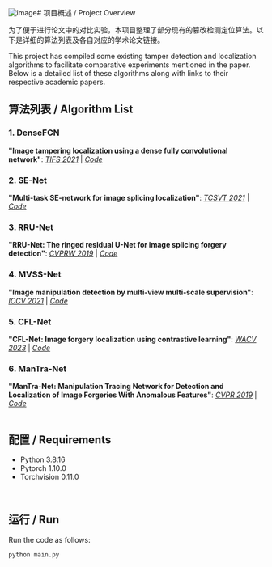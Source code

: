![image](https://github.com/SongzeLi1/IFDL-Integration/assets/119499240/52f06975-c1a0-4510-8173-00610c071840)# 项目概述 / Project Overview

为了便于进行论文中的对比实验，本项目整理了部分现有的篡改检测定位算法。以下是详细的算法列表及各自对应的学术论文链接。

This project has compiled some existing tamper detection and localization algorithms to facilitate comparative experiments mentioned in the paper. Below is a detailed list of these algorithms along with links to their respective academic papers.
<br>

## 算法列表 / Algorithm List

### 1. DenseFCN
**"Image tampering localization using a dense fully convolutional network"**: [*TIFS 2021*](https://ieeexplore.ieee.org/abstract/document/9393396) | [*Code*](https://github.com/ZhuangPeiyu/Dense-FCN-for-tampering-localization)
<br>
### 2. SE-Net
**"Multi-task SE-network for image splicing localization"**: [*TCSVT 2021*](https://www.fst.um.edu.mo/personal/wp-content/uploads/2022/07/Multi-Task_SE-Network.pdf) | [*Code*](https://github.com/YulansZhang/Multi-task-SE-Network-for-Image-Splicing-Localization)
<br>
### 3. RRU-Net
**"RRU-Net: The ringed residual U-Net for image splicing forgery detection"**: [*CVPRW 2019*](http://openaccess.thecvf.com/content_CVPRW_2019/papers/CV-COPS/Bi_RRU-Net_The_Ringed_Residual_U-Net_for_Image_Splicing_Forgery_Detection_CVPRW_2019_paper.pdf) | [*Code*](https://github.com/yelusaleng/RRU-Net)
<br>
### 4. MVSS-Net
**"Image manipulation detection by multi-view multi-scale supervision"**: [*ICCV 2021*](https://openaccess.thecvf.com/content/ICCV2021/papers/Chen_Image_Manipulation_Detection_by_Multi-View_Multi-Scale_Supervision_ICCV_2021_paper.pdf) | [*Code*](https://github.com/dong03/MVSS-Net)
<br>
### 5. CFL-Net
**"CFL-Net: Image forgery localization using contrastive learning"**: [*WACV 2023*](https://openaccess.thecvf.com/content/WACV2023/papers/Niloy_CFL-Net_Image_Forgery_Localization_Using_Contrastive_Learning_WACV_2023_paper.pdf) | [*Code*](https://github.com/Kishor-Bhaumik/CFLNet/tree/master)
<br>
### 6. ManTra-Net
**"ManTra-Net: Manipulation Tracing Network for Detection and Localization of Image Forgeries With Anomalous Features"**: [*CVPR 2019*](https://openaccess.thecvf.com/content_CVPR_2019/papers/Wu_ManTra-Net_Manipulation_Tracing_Network_for_Detection_and_Localization_of_Image_CVPR_2019_paper.pdf) | [*Code*](https://github.com/SunnyHaze/ManTraNet-Pytorch/tree/main)
<br>
<br>

## 配置 / Requirements

  - Python 3.8.16  
  - Pytorch 1.10.0  
  - Torchvision 0.11.0  
<br>

## 运行 / Run

Run the code as follows:
```
python main.py
```
